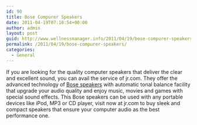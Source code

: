 ```yaml
---
id: 90
title: Bose Compurer Speakers
date: 2011-04-19T07:18:54+00:00
author: admin
layout: post
guid: http://www.wellnessmanager.info/2011/04/19/bose-compurer-speakers/
permalink: /2011/04/19/bose-compurer-speakers/
categories:
  - General
---
```

If you are looking for the quality computer speakers that deliver the clear and excellent sound, you can avail the service of jr.com. They offer the advanced technology of [Bose speakers](http://www.jr.com/bose/pe/BOS_COMPANION22/) with automatic tonal balance facility that upgrade your audio quality and enjoy music, movies and games with special sound effects. This Bose speakers can be used with any portable devices like iPod, MP3 or CD player, visit now at jr.com to buy sleek and compact speakers that ensure your computer audio as the best performance one.